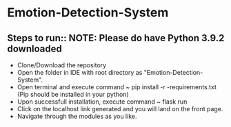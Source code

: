 # Emotion-Detection-System


## Steps to run:: NOTE: Please do have Python 3.9.2 downloaded
- Clone/Download the repository
- Open the folder in IDE with root directory as "Emotion-Detection-System".
- Open terminal and execute command ~ pip install -r -requirements.txt (Pip should be installed in your python)
- Upon successfull installation, execute command ~ flask run
- Click on the localhost link generated and you will land on the front page.
- Navigate through the modules as you like.
